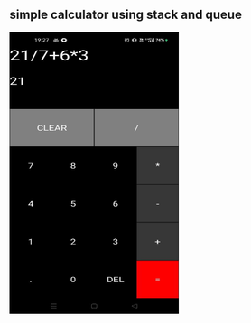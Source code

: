 ## simple calculator using stack and queue

<img src="https://github.com/ayush19283/Calculator/blob/main/app/ss.jpg" width="300" height="500">

